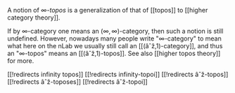 
A notion of _$\infty$-topos_ is a generalization of that of [[topos]] to [[higher category theory]].

If by $\infty$-category one means an $(\infty,\infty)$-category, then such a notion is still undefined.  However, nowadays many people write "$\infty$-category" to mean what here on the nLab we usually still call an [[(âˆž,1)-category]], and thus an "$\infty$-topos" means an [[(âˆž,1)-topos]].  See also [[higher topos theory]] for more.

[[!redirects infinity topos]]
[[!redirects infinity-topoi]]
[[!redirects âˆž-topos]]
[[!redirects âˆž-toposes]]
[[!redirects âˆž-topoi]]